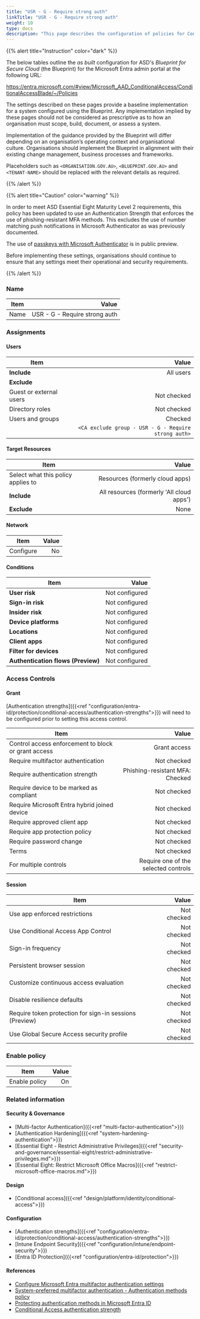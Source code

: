 ```yaml
---
title: "USR - G - Require strong auth"
linkTitle: "USR - G - Require strong auth"
weight: 10
type: docs
description: "This page describes the configuration of policies for Conditional Access within Microsoft Entra ID associated with systems built according to the guidance provided by ASD's Blueprint for Secure Cloud."
---
```


{{% alert title="Instruction" color="dark" %}}

The below tables outline the *as built* configuration for ASD's *Blueprint for Secure Cloud* (the Blueprint) for the Microsoft Entra admin portal at the following URL:

<https://entra.microsoft.com/#view/Microsoft_AAD_ConditionalAccess/ConditionalAccessBlade/~/Policies>

The settings described on these pages provide a baseline implementation for a system configured using the Blueprint. Any implementation implied by these pages should not be considered as prescriptive as to how an organisation must scope, build, document, or assess a system.

Implementation of the guidance provided by the Blueprint will differ depending on an organisation’s operating context and organisational culture. Organisations should implement the Blueprint in alignment with their existing change management, business processes and frameworks.

Placeholders such as `<ORGANISATION.GOV.AU>`, `<BLUEPRINT.GOV.AU>` and `<TENANT-NAME>` should be replaced with the relevant details as required.

{{% /alert %}}

{{% alert title="Caution" color="warning" %}}

In order to meet ASD Essential Eight Maturity Level 2 requirements, this policy has been updated to use an Authentication Strength that enforces the use of phishing-resistant MFA methods. This excludes the use of number matching push notifications in Microsoft Authenticator as was previously documented.

The use of [passkeys with Microsoft Authenticator](https://learn.microsoft.com/en-us/entra/identity/authentication/how-to-enable-authenticator-passkey) is in public preview.

Before implementing these settings, organisations should continue to ensure that any settings meet their operational and security requirements.

{{% /alert %}}

### Name

| Item |                         Value |
| ---- | ----------------------------: |
| Name | USR - G - Require strong auth |

### Assignments

#### Users

| Item                    |                                                Value |
| ----------------------- | ---------------------------------------------------: |
| **Include**             |                                            All users |
| **Exclude**             |                                                      |
| Guest or external users |                                          Not checked |
| Directory roles         |                                          Not checked |
| Users and groups        |                                              Checked |
|                         | `<CA exclude group - USR - G - Require strong auth>` |

#### Target Resources

| Item                               |                                     Value |
| ---------------------------------- | ----------------------------------------: |
| Select what this policy applies to |           Resources (formerly cloud apps) |
| **Include**                        | All resources (formerly 'All cloud apps') |
| **Exclude**                        |                                      None |

#### Network

| Item      | Value |
| --------- | ----: |
| Configure |    No |

#### Conditions

| Item                               |          Value |
| ---------------------------------- | -------------: |
| **User risk**                      | Not configured |
| **Sign-in risk**                   | Not configured |
| **Insider risk**                   | Not configured |
| **Device platforms**               | Not configured |
| **Locations**                      | Not configured |
| **Client apps**                    | Not configured |
| **Filter for devices**             | Not configured |
| **Authentication flows (Preview)** | Not configured |

### Access Controls

#### Grant

[Authentication strengths]({{<ref "configuration/entra-id/protection/conditional-access/authentication-strengths">}}) will need to be configured prior to setting this access control.

| Item                                                |                                Value |
| --------------------------------------------------- | -----------------------------------: |
| Control access enforcement to block or grant access |                         Grant access |
| Require multifactor authentication                  |                          Not checked |
| Require authentication strength                     |   Phishing-resistant MFA:<br>Checked |
| Require device to be marked as compliant            |                          Not checked |
| Require Microsoft Entra hybrid joined device        |                          Not checked |
| Require approved client app                         |                          Not checked |
| Require app protection policy                       |                          Not checked |
| Require password change                             |                          Not checked |
| Terms                                               |                          Not checked |
| For multiple controls                               | Require one of the selected controls |

#### Session

| Item                                                    |       Value |
| ------------------------------------------------------- | ----------: |
| Use app enforced restrictions                           | Not checked |
| Use Conditional Access App Control                      | Not checked |
| Sign-in frequency                                       | Not checked |
| Persistent browser session                              | Not checked |
| Customize continuous access evaluation                  | Not checked |
| Disable resilience defaults                             | Not checked |
| Require token protection for sign-in sessions (Preview) | Not checked |
| Use Global Secure Access security profile               | Not checked |

### Enable policy

| Item          | Value |
| ------------- | ----: |
| Enable policy |    On |

### Related information

#### Security & Governance

* [Multi-factor Authentication]({{<ref "multi-factor-authentication">}})
* [Authentication Hardening]({{<ref "system-hardening-authentication">}})
* [Essential Eight - Restrict Administrative Privileges]({{<ref "security-and-governance/essential-eight/restrict-administrative-privileges.md">}})
* [Essential Eight: Restrict Microsoft Office Macros]({{<ref "restrict-microsoft-office-macros.md">}})

#### Design

* [Conditional access]({{<ref "design/platform/identity/conditional-access">}})

#### Configuration

* [Authentication strengths]({{<ref "configuration/entra-id/protection/conditional-access/authentication-strengths">}})
* [Intune Endpoint Security]({{<ref "configuration/intune/endpoint-security">}})
* [Entra ID Protection]({{<ref "configuration/entra-id/protection">}})

#### References

* [Configure Microsoft Entra multifactor authentication settings](https://learn.microsoft.comentra/identity/authentication/howto-mfa-mfasettings)
* [System-preferred multifactor authentication - Authentication methods policy](https://learn.microsoft.com/entra/identity/authentication/concept-system-preferred-multifactor-authentication)
* [Protecting authentication methods in Microsoft Entra ID](https://learn.microsoft.com/entra/identity/authentication/concept-authentication-default-enablement)
* [Conditional Access authentication strength](https://learn.microsoft.com/entra/identity/authentication/concept-authentication-strengths)
  